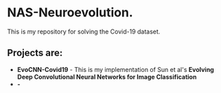 # NAS-Neuroevolution.
This is my repository for solving the Covid-19 dataset.

## Projects are:
<ul>
<li> <strong>EvoCNN-Covid19</strong> - This is my implementation of Sun et al's <strong>Evolving Deep Convolutional Neural Networks for Image Classification</strong></li>
<li> <strong> - </strong></li>
</ul>